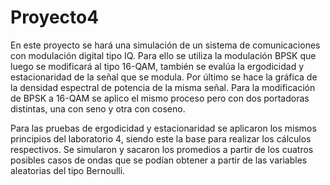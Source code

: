 # Proyecto4

En este proyecto se hará una simulación de un sistema de comunicaciones con modulación digital tipo IQ. Para ello se utiliza la modulación BPSK que luego se modificará al tipo 16-QAM, también se evalúa la ergodicidad y estacionaridad de la señal que se modula. Por último se hace la gráfica de la densidad espectral de potencia de la misma señal. Para la modificación de BPSK a 16-QAM se aplico el mismo proceso pero con dos portadoras distintas, una con seno y otra con coseno.

Para las pruebas de ergodicidad y estacionaridad se aplicaron los mismos principios del laboratorio 4, siendo este la base para realizar los cálculos respectivos. Se simularon y sacaron los promedios a partir de los cuatros posibles casos de ondas que se podían obtener a partir de las variables aleatorias del tipo Bernoulli.
